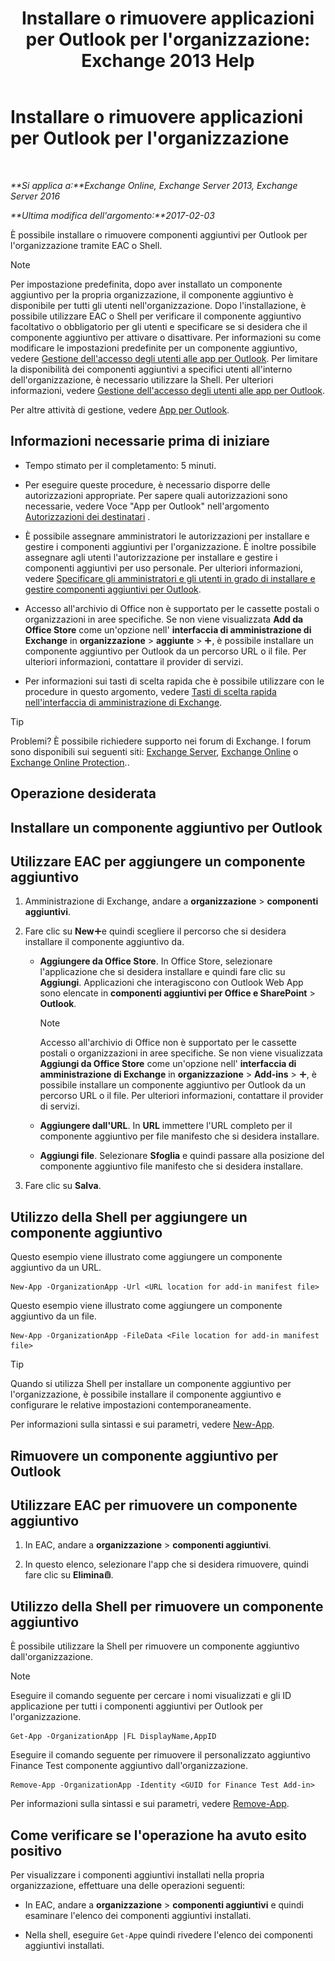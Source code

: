 ﻿---
title: "Installare o rimuovere applicazioni per Outlook per l'organizzazione: Exchange 2013 Help"
TOCTitle: Installare o rimuovere applicazioni per Outlook per l'organizzazione
ms:assetid: 112f3ef7-9943-4a1e-8a42-e08e8e9f67f4
ms:mtpsurl: https://technet.microsoft.com/it-it/library/JJ943752(v=EXCHG.150)
ms:contentKeyID: 52063045
ms.date: 05/22/2018
mtps_version: v=EXCHG.150
ms.translationtype: MT
---

# Installare o rimuovere applicazioni per Outlook per l'organizzazione

 

_**Si applica a:**Exchange Online, Exchange Server 2013, Exchange Server 2016_

_**Ultima modifica dell'argomento:**2017-02-03_

È possibile installare o rimuovere componenti aggiuntivi per Outlook per l'organizzazione tramite EAC o Shell.


> [!NOTE]
> Per impostazione predefinita, dopo aver installato un componente aggiuntivo per la propria organizzazione, il componente aggiuntivo è disponibile per tutti gli utenti nell'organizzazione. Dopo l'installazione, è possibile utilizzare EAC o Shell per verificare il componente aggiuntivo facoltativo o obbligatorio per gli utenti e specificare se si desidera che il componente aggiuntivo per attivare o disattivare. Per informazioni su come modificare le impostazioni predefinite per un componente aggiuntivo, vedere <A href="manage-user-access-to-add-ins-for-outlook-exchange-online-help.md">Gestione dell'accesso degli utenti alle app per Outlook</A>. Per limitare la disponibilità dei componenti aggiuntivi a specifici utenti all'interno dell'organizzazione, è necessario utilizzare la Shell. Per ulteriori informazioni, vedere <A href="manage-user-access-to-add-ins-for-outlook-exchange-online-help.md">Gestione dell'accesso degli utenti alle app per Outlook</A>.



Per altre attività di gestione, vedere [App per Outlook](add-ins-for-outlook-exchange-2013-help.md).

## Informazioni necessarie prima di iniziare

  - Tempo stimato per il completamento: 5 minuti.

  - Per eseguire queste procedure, è necessario disporre delle autorizzazioni appropriate. Per sapere quali autorizzazioni sono necessarie, vedere Voce "App per Outlook" nell'argomento [Autorizzazioni dei destinatari](recipients-permissions-exchange-2013-help.md) .

  - È possibile assegnare amministratori le autorizzazioni per installare e gestire i componenti aggiuntivi per l'organizzazione. È inoltre possibile assegnare agli utenti l'autorizzazione per installare e gestire i componenti aggiuntivi per uso personale. Per ulteriori informazioni, vedere [Specificare gli amministratori e gli utenti in grado di installare e gestire componenti aggiuntivi per Outlook](specify-the-administrators-and-users-who-can-install-and-manage-add-ins-for-outlook-exchange-2013-help.md).

  - Accesso all'archivio di Office non è supportato per le cassette postali o organizzazioni in aree specifiche. Se non viene visualizzata **Add da Office Store** come un'opzione nell' **interfaccia di amministrazione di Exchange** in **organizzazione** \> **aggiunte** \> ![Icona Aggiungi](images/JJ218640.c1e75329-d6d7-4073-a27d-498590bbb558(EXCHG.150).gif "Icona Aggiungi"), è possibile installare un componente aggiuntivo per Outlook da un percorso URL o il file. Per ulteriori informazioni, contattare il provider di servizi.

  - Per informazioni sui tasti di scelta rapida che è possibile utilizzare con le procedure in questo argomento, vedere [Tasti di scelta rapida nell'interfaccia di amministrazione di Exchange](keyboard-shortcuts-in-the-exchange-admin-center-exchange-online-protection-help.md).


> [!TIP]
> Problemi? È possibile richiedere supporto nei forum di Exchange. I forum sono disponibili sui seguenti siti: <A href="https://go.microsoft.com/fwlink/p/?linkid=60612">Exchange Server</A>, <A href="https://go.microsoft.com/fwlink/p/?linkid=267542">Exchange Online</A> o <A href="https://go.microsoft.com/fwlink/p/?linkid=285351">Exchange Online Protection</A>..



## Operazione desiderata

## Installare un componente aggiuntivo per Outlook

## Utilizzare EAC per aggiungere un componente aggiuntivo

1.  Amministrazione di Exchange, andare a **organizzazione** \> **componenti aggiuntivi**.

2.  Fare clic su **New**![Icona Aggiungi](images/JJ218640.c1e75329-d6d7-4073-a27d-498590bbb558(EXCHG.150).gif "Icona Aggiungi")e quindi scegliere il percorso che si desidera installare il componente aggiuntivo da.
    
      - **Aggiungere da Office Store**. In Office Store, selezionare l'applicazione che si desidera installare e quindi fare clic su **Aggiungi**. Applicazioni che interagiscono con Outlook Web App sono elencate in **componenti aggiuntivi per Office e SharePoint** \> **Outlook**.
        

        > [!NOTE]
        > Accesso all'archivio di Office non è supportato per le cassette postali o organizzazioni in aree specifiche. Se non viene visualizzata <STRONG>Aggiungi da Office Store</STRONG> come un'opzione nell' <STRONG>interfaccia di amministrazione di Exchange</STRONG> in <STRONG>organizzazione</STRONG> &gt; <STRONG>Add-ins</STRONG> &gt; <IMG title="Icona Aggiungi" alt="Icona Aggiungi" src="images/JJ218640.c1e75329-d6d7-4073-a27d-498590bbb558(EXCHG.150).gif">, è possibile installare un componente aggiuntivo per Outlook da un percorso URL o il file. Per ulteriori informazioni, contattare il provider di servizi.

    
      - **Aggiungere dall'URL**. In **URL** immettere l'URL completo per il componente aggiuntivo per file manifesto che si desidera installare.
    
      - **Aggiungi file**. Selezionare **Sfoglia** e quindi passare alla posizione del componente aggiuntivo file manifesto che si desidera installare.

3.  Fare clic su **Salva**.

## Utilizzo della Shell per aggiungere un componente aggiuntivo

Questo esempio viene illustrato come aggiungere un componente aggiuntivo da un URL.

    New-App -OrganizationApp -Url <URL location for add-in manifest file>

Questo esempio viene illustrato come aggiungere un componente aggiuntivo da un file.

    New-App -OrganizationApp -FileData <File location for add-in manifest file>


> [!TIP]
> Quando si utilizza Shell per installare un componente aggiuntivo per l'organizzazione, è possibile installare il componente aggiuntivo e configurare le relative impostazioni contemporaneamente.



Per informazioni sulla sintassi e sui parametri, vedere [New-App](https://technet.microsoft.com/it-it/library/jj218722\(v=exchg.150\)).

## Rimuovere un componente aggiuntivo per Outlook

## Utilizzare EAC per rimuovere un componente aggiuntivo

1.  In EAC, andare a **organizzazione** \> **componenti aggiuntivi**.

2.  In questo elenco, selezionare l'app che si desidera rimuovere, quindi fare clic su **Elimina**![Icona Elimina](images/Dd979797.14f639f6-61e8-4418-bbfb-0db14de9d2f5(EXCHG.150).gif "Icona Elimina").

## Utilizzo della Shell per rimuovere un componente aggiuntivo

È possibile utilizzare la Shell per rimuovere un componente aggiuntivo dall'organizzazione.


> [!NOTE]
> Eseguire il comando seguente per cercare i nomi visualizzati e gli ID applicazione per tutti i componenti aggiuntivi per Outlook per l'organizzazione.



    Get-App -OrganizationApp |FL DisplayName,AppID

Eseguire il comando seguente per rimuovere il personalizzato aggiuntivo Finance Test componente aggiuntivo dall'organizzazione.

    Remove-App -OrganizationApp -Identity <GUID for Finance Test Add-in>

Per informazioni sulla sintassi e sui parametri, vedere [Remove-App](https://technet.microsoft.com/it-it/library/jj218709\(v=exchg.150\)).

## Come verificare se l'operazione ha avuto esito positivo

Per visualizzare i componenti aggiuntivi installati nella propria organizzazione, effettuare una delle operazioni seguenti:

  - In EAC, andare a **organizzazione** \> **componenti aggiuntivi** e quindi esaminare l'elenco dei componenti aggiuntivi installati.

  - Nella shell, eseguire `Get-App`e quindi rivedere l'elenco dei componenti aggiuntivi installati.

